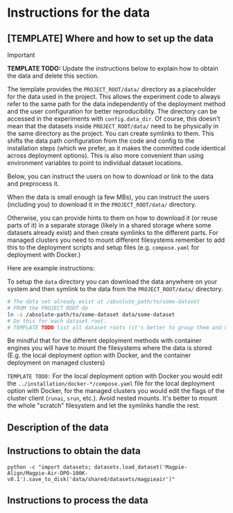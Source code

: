 # Instructions for the data

## [TEMPLATE] Where and how to set up the data

> [!IMPORTANT]
> **TEMPLATE TODO:**
> Update the instructions below to explain how to obtain the data and delete this section.

The template provides the `PROJECT_ROOT/data/` directory as a placeholder for the data used in the project.
This allows the experiment code to always refer to the same path for the data independently of the deployment method
and the user configuration for better reproducibility.
The directory can be accessed in the experiments with `config.data_dir`.
Of course, this doesn't mean that the datasets inside `PROJECT_ROOT/data/` need to be physically in the same directory
as the project.
You can create symlinks to them.
This shifts the data path configuration from the code and config to the installation steps
(which we prefer, as it makes the committed code identical across deployment options).
This is also more convenient than using environment variables to point to individual dataset locations.

Below, you can instruct the users on how to download or link to the data and preprocess it.

When the data is small enough (a few MBs),
you can instruct the users (including you) to download it in the `PROJECT_ROOT/data/` directory.

Otherwise, you can provide hints to them on how to download it (or reuse parts of it) in a separate storage
(likely in a shared storage where some datasets already exist) and then create symlinks to the different parts.
For managed clusters you need to mount different filesystems remember to add this to the deployment scripts
and setup files (e.g. `compose.yaml` for deployment with Docker.)

Here are example instructions:

To setup the `data` directory you can download the data anywhere on your system and then symlink to the data from
the `PROJECT_ROOT/data/` directory.

```bash
# The data set already exist at /absolute_path/to/some-dataset
# FROM the PROJECT_ROOT do
ln -s /absolute-path/to/some-dataset data/some-dataset
# Do this for each dataset root.
# TEMPLATE TODO list all dataset roots (it's better to group them and use the groups accordingly in your code).
```

Be mindful that for the different deployment methods with container engines you will have to mount the filesystems
where the data is stored (E.g. the local deployment option with Docker, and the container deployment on managed clusters)

`TEMPLATE TODO:` For the local deployment option with Docker you would edit the `../installation/docker-*/compose.yaml`
file for the local deployment option with Docker,
for the managed clusters you would edit the flags of the cluster client (`runai`, `srun`, etc.).
Avoid nested mounts.
It's better to mount the whole "scratch" filesystem and let the symlinks handle the rest.

## Description of the data

## Instructions to obtain the data

```
python -c "import datasets; datasets.load_dataset('Magpie-Align/Magpie-Air-DPO-100K-v0.1').save_to_disk('data/shared/datasets/magpieair')"
```

## Instructions to process the data
